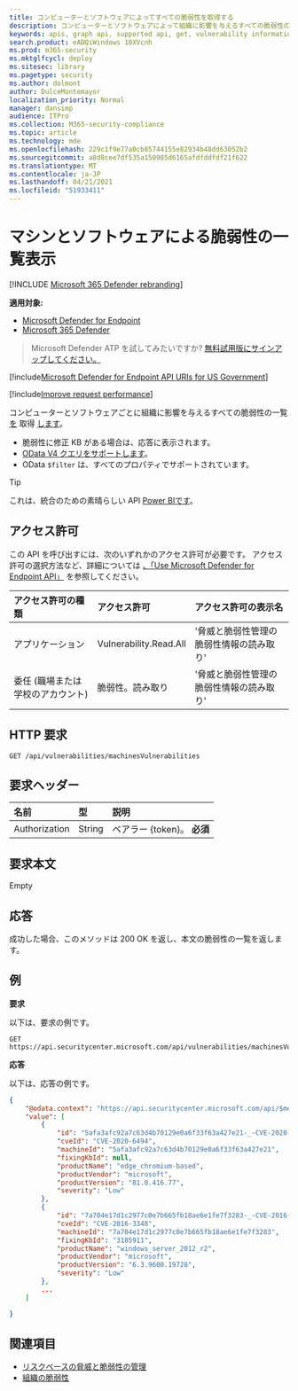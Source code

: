 ```yaml
---
title: コンピューターとソフトウェアによってすべての脆弱性を取得する
description: コンピューターとソフトウェアによって組織に影響を与えるすべての脆弱性の一覧を取得します。
keywords: apis, graph api, supported api, get, vulnerability information, Microsoft Defender for Endpoint tvm api
search.product: eADQiWindows 10XVcnh
ms.prod: m365-security
ms.mktglfcycl: deploy
ms.sitesec: library
ms.pagetype: security
ms.author: dolmont
author: DulceMontemayor
localization_priority: Normal
manager: dansimp
audience: ITPro
ms.collection: M365-security-compliance
ms.topic: article
ms.technology: mde
ms.openlocfilehash: 229c1f9e77a0cb85744155e82934b48dd63052b2
ms.sourcegitcommit: a8d8cee7df535a150985d6165afdfddfdf21f622
ms.translationtype: MT
ms.contentlocale: ja-JP
ms.lasthandoff: 04/21/2021
ms.locfileid: "51933411"
---
```

# <a name="list-vulnerabilities-by-machine-and-software"></a>マシンとソフトウェアによる脆弱性の一覧表示

[!INCLUDE [Microsoft 365 Defender rebranding](../../includes/microsoft-defender.md)]

**適用対象:**
- [Microsoft Defender for Endpoint](https://go.microsoft.com/fwlink/p/?linkid=2154037)
- [Microsoft 365 Defender](https://go.microsoft.com/fwlink/?linkid=2118804)

> Microsoft Defender ATP を試してみたいですか? [無料試用版にサインアップしてください。](https://www.microsoft.com/microsoft-365/windows/microsoft-defender-atp?ocid=docs-wdatp-exposedapis-abovefoldlink) 

[!include[Microsoft Defender for Endpoint API URIs for US Government](../../includes/microsoft-defender-api-usgov.md)]

[!include[Improve request performance](../../includes/improve-request-performance.md)]


コンピューターとソフトウェアごとに組織に影響を与えるすべての脆弱性の一覧 [を](machine.md) 取得 [します](software.md)。
- 脆弱性に修正 KB がある場合は、応答に表示されます。
- [OData V4 クエリをサポートします](https://www.odata.org/documentation/)。
- OData ```$filter``` は、すべてのプロパティでサポートされています。

>[!Tip]
>これは、統合のための素晴らしい API [Power BIです](api-power-bi.md)。

## <a name="permissions"></a>アクセス許可
この API を呼び出すには、次のいずれかのアクセス許可が必要です。 アクセス許可の選択方法など、詳細については [、「Use Microsoft Defender for Endpoint API」](apis-intro.md) を参照してください。

アクセス許可の種類 |   アクセス許可  |   アクセス許可の表示名
:---|:---|:---
アプリケーション |   Vulnerability.Read.All |    '脅威と脆弱性管理の脆弱性情報の読み取り'
委任 (職場または学校のアカウント) | 脆弱性。読み取り |   '脅威と脆弱性管理の脆弱性情報の読み取り'

## <a name="http-request"></a>HTTP 要求
```
GET /api/vulnerabilities/machinesVulnerabilities
```

## <a name="request-headers"></a>要求ヘッダー

名前 | 型 | 説明
:---|:---|:---
Authorization | String | ベアラー {token}。 **必須**


## <a name="request-body"></a>要求本文
Empty

## <a name="response"></a>応答
成功した場合、このメソッドは 200 OK を返し、本文の脆弱性の一覧を返します。


## <a name="example"></a>例

**要求**

以下は、要求の例です。

```http
GET https://api.securitycenter.microsoft.com/api/vulnerabilities/machinesVulnerabilities
```

**応答**

以下は、応答の例です。


```json
{
    "@odata.context": "https://api.securitycenter.microsoft.com/api/$metadata#Collection(microsoft.windowsDefenderATP.api.PublicAssetVulnerabilityDto)",
    "value": [
        {
            "id": "5afa3afc92a7c63d4b70129e0a6f33f63a427e21-_-CVE-2020-6494-_-microsoft-_-edge_chromium-based-_-81.0.416.77-_-",
            "cveId": "CVE-2020-6494",
            "machineId": "5afa3afc92a7c63d4b70129e0a6f33f63a427e21",
            "fixingKbId": null,
            "productName": "edge_chromium-based",
            "productVendor": "microsoft",
            "productVersion": "81.0.416.77",
            "severity": "Low"
        },
        {
            "id": "7a704e17d1c2977c0e7b665fb18ae6e1fe7f3283-_-CVE-2016-3348-_-microsoft-_-windows_server_2012_r2-_-6.3.9600.19728-_-3185911",
            "cveId": "CVE-2016-3348",
            "machineId": "7a704e17d1c2977c0e7b665fb18ae6e1fe7f3283",
            "fixingKbId": "3185911",
            "productName": "windows_server_2012_r2",
            "productVendor": "microsoft",
            "productVersion": "6.3.9600.19728",
            "severity": "Low"
        },
        ...
    ]

}
```

## <a name="see-also"></a>関連項目

- [リスクベースの脅威と脆弱性の管理](https://docs.microsoft.com/microsoft-365/security/defender-endpoint/next-gen-threat-and-vuln-mgt)
- [組織の脆弱性](https://docs.microsoft.com/microsoft-365/security/defender-endpoint/tvm-weaknesses)
